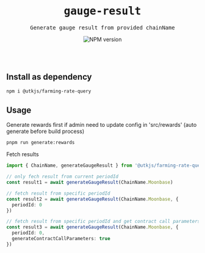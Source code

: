 <h1 align='center'>
<samp>gauge-result</samp>
</h1>

<p align='center'>
  <samp>Generate gauge result from provided chainName</samp>
  <p align="center">
    <a href="https://www.npmjs.com/package/@utkjs/farming-rate-query"></a>
  <img src="https://img.shields.io/npm/v/@utkjs/farming-rate-query?color=f20082&amp;label=" alt="NPM version">
  </p>
  <br>
  <br>
</p>

## Install as dependency

```bash
npm i @utkjs/farming-rate-query
```

## Usage

Generate rewards first if admin need to update config in 'src/rewards' (auto generate before build process)
```bash
pnpm run generate:rewards
```

Fetch results
```ts
import { ChainName, generateGaugeResult } from '@utkjs/farming-rate-query'

// only fech result from current periodId
const result1 = await generateGaugeResult(ChainName.Moonbase)

// fetch result from specific periodId
const result2 = await generateGaugeResult(ChainName.Moonbase, {
  periodId: 0
})

// fetch result from specific periodId and get contract call parameters
const result3 = await generateGaugeResult(ChainName.Moonbase, {
  periodId: 0,
  generateContractCallParameters: true
})
```
